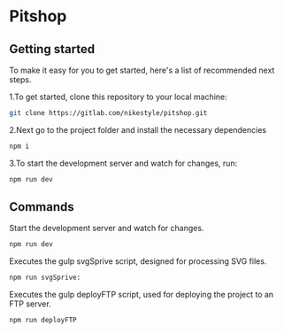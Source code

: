 # Pitshop



## Getting started

To make it easy for you to get started, here's a list of recommended next steps.

1.To get started, clone this repository to your local machine:

```bash
git clone https://gitlab.com/nikestyle/pitshop.git 

```

 2.Next go to the project folder and install the necessary dependencies

 ```bash
 npm i

 ```

 3.To start the development server and watch for changes, run:

 ```bash
 npm run dev

 ```

## Commands

Start the development server and watch for changes.

```bash
npm run dev
 ``` 

Executes the gulp svgSprive script, designed for processing SVG files.

```bash
npm run svgSprive:
 ``` 
 
Executes the gulp deployFTP script, used for deploying the project to an FTP server.

```bash
npm run deployFTP
 ``` 

